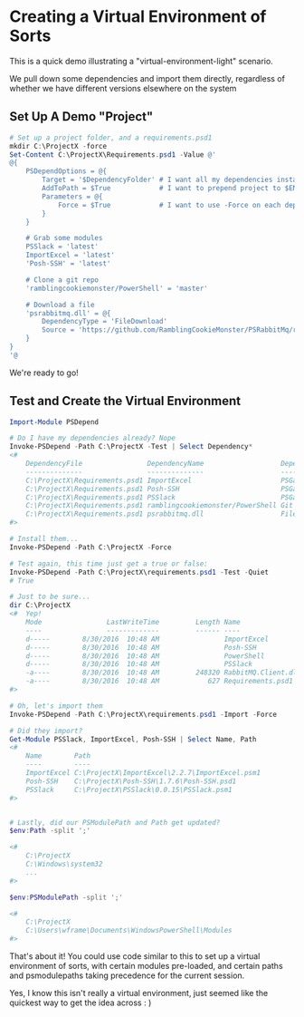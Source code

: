 # Creating a Virtual Environment of Sorts

This is a quick demo illustrating a "virtual-environment-light" scenario.

We pull down some dependencies and import them directly, regardless of whether we have different versions elsewhere on the system

## Set Up A Demo "Project"

```powershell
# Set up a project folder, and a requirements.psd1
mkdir C:\ProjectX -force
Set-Content C:\ProjectX\Requirements.psd1 -Value @'
@{
    PSDependOptions = @{
        Target = '$DependencyFolder' # I want all my dependencies installed here
        AddToPath = $True            # I want to prepend project to $ENV:Path and $ENV:PSModulePath
        Parameters = @{
            Force = $True            # I want to use -Force on each dependency
        }
    }

    # Grab some modules
    PSSlack = 'latest'
    ImportExcel = 'latest'
    'Posh-SSH' = 'latest'

    # Clone a git repo
    'ramblingcookiemonster/PowerShell' = 'master'

    # Download a file
    'psrabbitmq.dll' = @{
        DependencyType = 'FileDownload'
        Source = 'https://github.com/RamblingCookieMonster/PSRabbitMq/raw/master/PSRabbitMq/lib/RabbitMQ.Client.dll'
    }
}
'@
```

We're ready to go!

## Test and Create the Virtual Environment

```powershell
Import-Module PSDepend

# Do I have my dependencies already? Nope
Invoke-PSDepend -Path C:\ProjectX -Test | Select Dependency*
<#
    DependencyFile                DependencyName                   DependencyType  DependencyExists
    --------------                --------------                   --------------  ----------------
    C:\ProjectX\Requirements.psd1 ImportExcel                      PSGalleryModule            False
    C:\ProjectX\Requirements.psd1 Posh-SSH                         PSGalleryModule            False
    C:\ProjectX\Requirements.psd1 PSSlack                          PSGalleryModule            False
    C:\ProjectX\Requirements.psd1 ramblingcookiemonster/PowerShell Git                        False
    C:\ProjectX\Requirements.psd1 psrabbitmq.dll                   FileDownload               False
#>

# Install them...
Invoke-PSDepend -Path C:\ProjectX -Force

# Test again, this time just get a true or false:
Invoke-PSDepend -Path C:\ProjectX\requirements.psd1 -Test -Quiet
# True

# Just to be sure...
dir C:\ProjectX
<#  Yep!
    Mode                LastWriteTime         Length Name                                                                                                        
    ----                -------------         ------ ----                                                                                                        
    d-----        8/30/2016  10:48 AM                ImportExcel                                                                                                 
    d-----        8/30/2016  10:48 AM                Posh-SSH                                                                                                    
    d-----        8/30/2016  10:48 AM                PowerShell                                                                                                  
    d-----        8/30/2016  10:48 AM                PSSlack                                                                                                     
    -a----        8/30/2016  10:48 AM         248320 RabbitMQ.Client.dll                                                                                         
    -a----        8/30/2016  10:48 AM            627 Requirements.psd1  
#>

# Oh, let's import them
Invoke-PSDepend -Path C:\ProjectX\requirements.psd1 -Import -Force

# Did they import?
Get-Module PSSlack, ImportExcel, Posh-SSH | Select Name, Path
<#
    Name        Path                                          
    ----        ----                                          
    ImportExcel C:\ProjectX\ImportExcel\2.2.7\ImportExcel.psm1
    Posh-SSH    C:\ProjectX\Posh-SSH\1.7.6\Posh-SSH.psd1      
    PSSlack     C:\ProjectX\PSSlack\0.0.15\PSSlack.psm1 
#>


# Lastly, did our PSModulePath and Path get updated?
$env:Path -split ';'

<#
    C:\ProjectX
    C:\Windows\system32
    ...
#>

$env:PSModulePath -split ';'

<#
    C:\ProjectX
    C:\Users\wframe\Documents\WindowsPowerShell\Modules
#>
```

That's about it!  You could use code similar to this to set up a virtual environment of sorts, with certain modules pre-loaded, and certain paths and psmodulepaths taking precedence for the current session.

Yes, I know this isn't really a virtual environment, just seemed like the quickest way to get the idea across : )